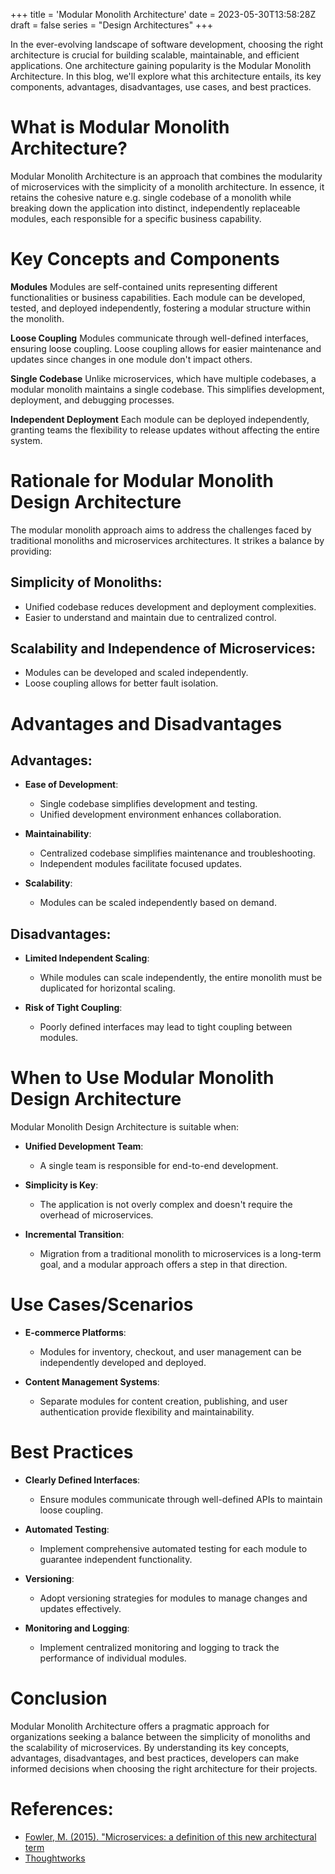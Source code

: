 +++
title = 'Modular Monolith Architecture'
date = 2023-05-30T13:58:28Z
draft = false
series = "Design Architectures"
+++

In the ever-evolving landscape of software development, choosing the right architecture is crucial for building scalable, maintainable, and efficient applications. One architecture gaining popularity is the Modular Monolith Architecture. In this blog, we'll explore what this architecture entails, its key components, advantages, disadvantages, use cases, and best practices.

# What is Modular Monolith Architecture?

Modular Monolith Architecture is an approach that combines the modularity of microservices with the simplicity of a monolith architecture. In essence, it retains the cohesive nature e.g. single codebase of a monolith while breaking down the application into distinct, independently replaceable modules, each responsible for a specific business capability.

# Key Concepts and Components

**Modules**
Modules are self-contained units representing different functionalities or business capabilities. Each module can be developed, tested, and deployed independently, fostering a modular structure within the monolith.

**Loose Coupling**
Modules communicate through well-defined interfaces, ensuring loose coupling. Loose coupling allows for easier maintenance and updates since changes in one module don't impact others.

**Single Codebase**
Unlike microservices, which have multiple codebases, a modular monolith maintains a single codebase. This simplifies development, deployment, and debugging processes.

**Independent Deployment**
Each module can be deployed independently, granting teams the flexibility to release updates without affecting the entire system.

# Rationale for Modular Monolith Design Architecture

The modular monolith approach aims to address the challenges faced by traditional monoliths and microservices architectures. It strikes a balance by providing:

## Simplicity of Monoliths:

- Unified codebase reduces development and deployment complexities.
- Easier to understand and maintain due to centralized control.

## Scalability and Independence of Microservices:

- Modules can be developed and scaled independently.
- Loose coupling allows for better fault isolation.

# Advantages and Disadvantages

## Advantages:

- **Ease of Development**:

  - Single codebase simplifies development and testing.
  - Unified development environment enhances collaboration.

- **Maintainability**:

  - Centralized codebase simplifies maintenance and troubleshooting.
  - Independent modules facilitate focused updates.

- **Scalability**:
  - Modules can be scaled independently based on demand.

## Disadvantages:

- **Limited Independent Scaling**:

  - While modules can scale independently, the entire monolith must be duplicated for horizontal scaling.

- **Risk of Tight Coupling**:
  - Poorly defined interfaces may lead to tight coupling between modules.

# When to Use Modular Monolith Design Architecture

Modular Monolith Design Architecture is suitable when:

- **Unified Development Team**:

  - A single team is responsible for end-to-end development.

- **Simplicity is Key**:

  - The application is not overly complex and doesn't require the overhead of microservices.

- **Incremental Transition**:
  - Migration from a traditional monolith to microservices is a long-term goal, and a modular approach offers a step in that direction.

# Use Cases/Scenarios

- **E-commerce Platforms**:

  - Modules for inventory, checkout, and user management can be independently developed and deployed.

- **Content Management Systems**:
  - Separate modules for content creation, publishing, and user authentication provide flexibility and maintainability.

# Best Practices

- **Clearly Defined Interfaces**:
  - Ensure modules communicate through well-defined APIs to maintain loose coupling.
- **Automated Testing**:

  - Implement comprehensive automated testing for each module to guarantee independent functionality.

- **Versioning**:

  - Adopt versioning strategies for modules to manage changes and updates effectively.

- **Monitoring and Logging**:
  - Implement centralized monitoring and logging to track the performance of individual modules.

# Conclusion

Modular Monolith Architecture offers a pragmatic approach for organizations seeking a balance between the simplicity of monoliths and the scalability of microservices. By understanding its key concepts, advantages, disadvantages, and best practices, developers can make informed decisions when choosing the right architecture for their projects.

# References:

- [Fowler, M. (2015). "Microservices: a definition of this new architectural term](https://martinfowler.com/articles/microservices.html)
- [Thoughtworks](https://www.thoughtworks.com/en-gb/insights/blog/microservices/modular-monolith-better-way-build-software)
